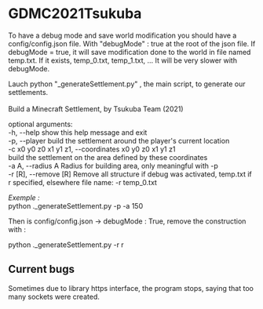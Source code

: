 # GDMC2021Tsukuba

To have a debug mode and save world modification you should have a config/config.json file. With "debugMode" : true at the root of the json file.
If debugMode = true, it will save modification done to the world in file named temp.txt. If it exists, temp_0.txt, temp_1.txt, ...
It will be very slower with debugMode.

Lauch python "_generateSettlement.py" , the main script, to generate our settlements. <br/><br/>
Build a Minecraft Settlement, by Tsukuba Team (2021) <br/>

optional arguments: <br/>
  -h, --help            show this help message and exit <br/>
  -p, --player          build the settlement around the player's current location <br/>
  -c x0 y0 z0 x1 y1 z1, --coordinates x0 y0 z0 x1 y1 z1 <br/>
                        build the settlement on the area defined by these coordinates <br/>
  -a A, --radius A      Radius for building area, only meaningful with -p <br/>
  -r [R], --remove [R]  Remove all structure if debug was activated, temp.txt if r specified, elsewhere file name: -r temp_0.txt <br/>
  
_Exemple :_ <br/>
python .\_generateSettlement.py -p -a 150 <br/>
  
Then is config/config.json -> debugMode : True, remove the construction with : <br/>
  
python .\_generateSettlement.py -r r
  
  
## Current bugs
Sometimes due to library https interface, the program stops, saying that too many sockets were created.
